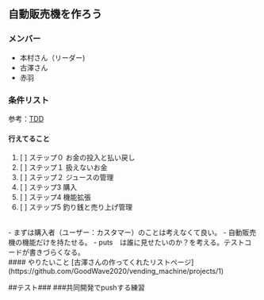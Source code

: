 ## 自動販売機を作ろう
### メンバー
- 本村さん（リーダー)
- 古澤さん
- 赤羽
### 条件リスト
参考：[TDD](http://devtesting.jp/tddbc/?TDDBC%E5%A4%A7%E9%98%AA3.0%2F%E8%AA%B2%E9%A1%8C)
#### 行えてること
1. [ ] ステップ０ お金の投入と払い戻し
1. [ ] ステップ１ 扱えないお金
1. [ ] ステップ２ ジュースの管理
1. [ ] ステップ3  購入
1. [ ] ステップ4  機能拡張
1. [ ] ステップ5 釣り銭と売り上げ管理
<br>
- まずは購入者（ユーザー：カスタマー）のことは考えなくて良い。
- 自動販売機の機能だけを持たせる。
- puts　は誰に見せたいのか？を考える。テストコードが書きづらくなる。
<br>
#### やりたいこと
[古澤さんの作ってくれたリストページ](https://github.com/GoodWave2020/vending_machine/projects/1)

##テスト###
###共同開発でpushする練習
